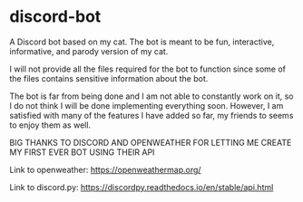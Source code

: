 # discord-bot
A Discord bot based on my cat. The bot is meant to be fun, interactive, informative, and parody version of my cat.

I will not provide all the files required for the bot to function since some of the files contains sensitive information about the bot.

The bot is far from being done and I am not able to constantly work on it, so I do not think I will be done implementing everything soon.
However, I am satisfied with many of the features I have added so far, my friends to seems to enjoy them as well.

BIG THANKS TO DISCORD AND OPENWEATHER FOR LETTING ME CREATE MY FIRST EVER BOT USING THEIR API

Link to openweather: https://openweathermap.org/

Link to discord.py: https://discordpy.readthedocs.io/en/stable/api.html
